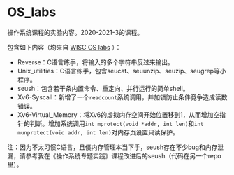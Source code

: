# OS_labs

操作系统课程的实验内容。2020-2021-3的课程。

包含如下内容（均来自 [WISC OS labs](https://pages.cs.wisc.edu/~remzi/OSTEP/) ）：
* Reverse：C语言练手，将输入的多个字符串反过来输出。
* Unix_utilities：C语言练手，包含seucat、seuunzip、seuzip、seugrep等小程序。
* seush：包含若干条内置命令、重定向、并行运行的简单shell。
* Xv6-Syscall：新增了一个`readcount`系统调用，并加锁防止条件竞争造成读数错误。
* Xv6-Virtual_Memory：将Xv6的虚拟内存空间开始位置移到1，从而增加空指针的判断。增加系统调用`int mprotect(void *addr, int len)`和`int munprotect(void addr, int len)`对内存页设置只读保护。

注：因为不太习惯C语言，且僕内存管理本当下手，seush存在不少bug和内存泄漏，请参考我在《操作系统专题实践》课程改进后的seush（代码在另一个repo里）。
